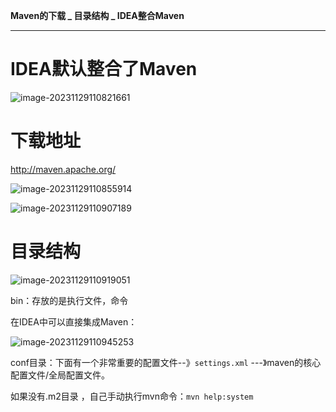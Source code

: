 **Maven的下载 _ 目录结构 _ IDEA整合Maven**

---

# IDEA默认整合了Maven

![image-20231129110821661](https://studyimages.oss-cn-beijing.aliyuncs.com/img/Maven/202311/202311291108027.png)

# 下载地址

http://maven.apache.org/

![image-20231129110855914](https://studyimages.oss-cn-beijing.aliyuncs.com/img/Maven/202311/202311291108293.png)

![image-20231129110907189](https://studyimages.oss-cn-beijing.aliyuncs.com/img/Maven/202311/202311291109465.png)

# 目录结构

![image-20231129110919051](https://studyimages.oss-cn-beijing.aliyuncs.com/img/Maven/202311/202311291109249.png)

bin：存放的是执行文件，命令 

在IDEA中可以直接集成Maven：

![image-20231129110945253](https://studyimages.oss-cn-beijing.aliyuncs.com/img/Maven/202311/202311291109590.png)

conf目录：下面有一个非常重要的配置文件--》`settings.xml` ---》maven的核心配置文件/全局配置文件。

如果没有.m2目录 ，自己手动执行mvn命令：`mvn help:system`